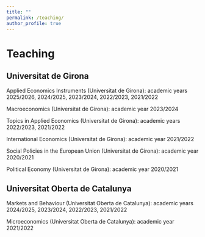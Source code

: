 ```yaml
---
title: ""
permalink: /teaching/
author_profile: true
---
```

Teaching
======

## Universitat de Girona

Applied Economics Instruments (Universitat de Girona): academic years 2025/2026, 2024/2025, 2023/2024, 2022/2023, 2021/2022

Macroeconomics (Universitat de Girona): academic year 2023/2024

Topics in Applied Economics (Universitat de Girona): academic years 2022/2023, 2021/2022

International Economics (Universitat de Girona): academic year 2021/2022

Social Policies in the European Union (Universitat de Girona): academic year 2020/2021

Political Economy (Universitat de Girona): academic year 2020/2021

## Universitat Oberta de Catalunya

Markets and Behaviour (Universitat Oberta de Catalunya): academic years 2024/2025, 2023/2024, 2022/2023, 2021/2022

Microeconomics (Universitat Oberta de Catalunya): academic year 2021/2022

